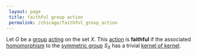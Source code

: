 ```yaml
---
 layout: page
 title: faithful group action
 permalink: /chicago/faithful_group_action
---
```

Let $G$ be a [group](https://defsmath.github.io/DefsMath/group) [acting](https://defsmath.github.io/DefsMath/group_action) on the set $X$. This [action](https://defsmath.github.io/DefsMath/#############action) is **faithful** if the associated [homomorphism](https://defsmath.github.io/DefsMath/group_homomorphism) to the [symmetric group](https://defsmath.github.io/DefsMath/symmetric_group) $S_X$ has a trivial [kernel of kernel](https://defsmath.github.io/DefsMath/kernel_of_###################kernel).

